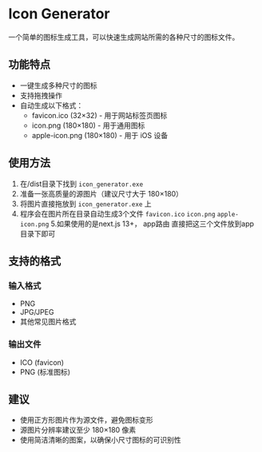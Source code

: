 # Icon Generator

一个简单的图标生成工具，可以快速生成网站所需的各种尺寸的图标文件。

## 功能特点

- 一键生成多种尺寸的图标
- 支持拖拽操作
- 自动生成以下格式：
  - favicon.ico (32×32) - 用于网站标签页图标
  - icon.png (180×180) - 用于通用图标
  - apple-icon.png (180×180) - 用于 iOS 设备

## 使用方法

1. 在/dist目录下找到 `icon_generator.exe`
2. 准备一张高质量的源图片（建议尺寸大于 180×180）
3. 将图片直接拖放到 `icon_generator.exe` 上
4. 程序会在图片所在目录自动生成3个文件 
    `favicon.ico` 
    `icon.png` 
    `apple-icon.png`
5.如果使用的是next.js 13+， app路由 直接把这三个文件放到app目录下即可


## 支持的格式

### 输入格式
- PNG
- JPG/JPEG
- 其他常见图片格式

### 输出文件
- ICO (favicon)
- PNG (标准图标)

## 建议

- 使用正方形图片作为源文件，避免图标变形
- 源图片分辨率建议至少 180×180 像素
- 使用简洁清晰的图案，以确保小尺寸图标的可识别性
